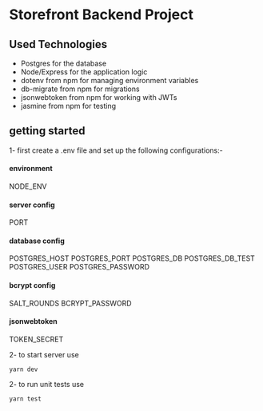 # Storefront Backend Project

## Used Technologies

- Postgres for the database
- Node/Express for the application logic
- dotenv from npm for managing environment variables
- db-migrate from npm for migrations
- jsonwebtoken from npm for working with JWTs
- jasmine from npm for testing

## getting started

1- first create a .env file and set up the following configurations:-

#### environment

NODE_ENV

#### server config

PORT

#### database config

POSTGRES_HOST
POSTGRES_PORT
POSTGRES_DB
POSTGRES_DB_TEST
POSTGRES_USER
POSTGRES_PASSWORD

#### bcrypt config

SALT_ROUNDS
BCRYPT_PASSWORD

#### jsonwebtoken

TOKEN_SECRET

2- to start server use

```
yarn dev
```

2- to run unit tests use

```
yarn test
```
